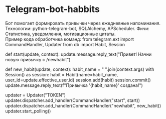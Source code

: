 # Telegram-bot-habbits
Бот помогает формировать привычки через ежедневные напоминания. Технологии: python-telegram-bot, SQLAlchemy, APScheduler. Фичи: Статистика, уведомления, мотивационные цитаты.  
Пример кода обработчика команд:
from telegram.ext import CommandHandler, Updater
from db import Habit, Session

def start(update, context):
    update.message.reply_text("Привет! Начни новую привычку с /newhabit")

def new_habit(update, context):
    habit_name = " ".join(context.args)
    with Session() as session:
        habit = Habit(name=habit_name, user_id=update.effective_user.id)
        session.add(habit)
        session.commit()
    update.message.reply_text(f"Привычка '{habit_name}' создана!")

updater = Updater("TOKEN")
updater.dispatcher.add_handler(CommandHandler("start", start))
updater.dispatcher.add_handler(CommandHandler("newhabit", new_habit))
updater.start_polling()
